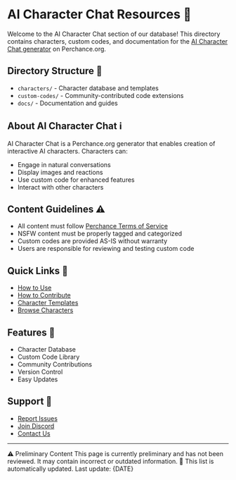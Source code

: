 # AI Character Chat Resources 🤖

Welcome to the AI Character Chat section of our database! This directory contains characters, custom codes, and documentation for the [AI Character Chat generator](https://perchance.org/ai-character-chat) on Perchance.org.

## Directory Structure 📁
- `characters/` - Character database and templates
- `custom-codes/` - Community-contributed code extensions
- `docs/` - Documentation and guides

## About AI Character Chat ℹ️
AI Character Chat is a Perchance.org generator that enables creation of interactive AI characters. Characters can:
- Engage in natural conversations
- Display images and reactions
- Use custom code for enhanced features
- Interact with other characters

## Content Guidelines ⚠️
- All content must follow [Perchance Terms of Service](https://perchance.org/tos)
- NSFW content must be properly tagged and categorized
- Custom codes are provided AS-IS without warranty
- Users are responsible for reviewing and testing custom code

## Quick Links 🔗
- [How to Use](docs/getting-started/how-to-use.md)
- [How to Contribute](docs/getting-started/how-to-contribute.md)
- [Character Templates](characters/_Template/)
- [Browse Characters](https://your-future-website.com/browse) 

## Features 🌟
- Character Database
- Custom Code Library
- Community Contributions
- Version Control
- Easy Updates

## Support 💬
- [Report Issues](../../docs/report-issue.md)
- [Join Discord](https://discord.gg/your-server)
- [Contact Us](mailto:your@email.com)

---
⚠️ Preliminary Content
This page is currently preliminary and has not been reviewed. It may contain incorrect or outdated information.
🔄 This list is automatically updated. Last update: {DATE}